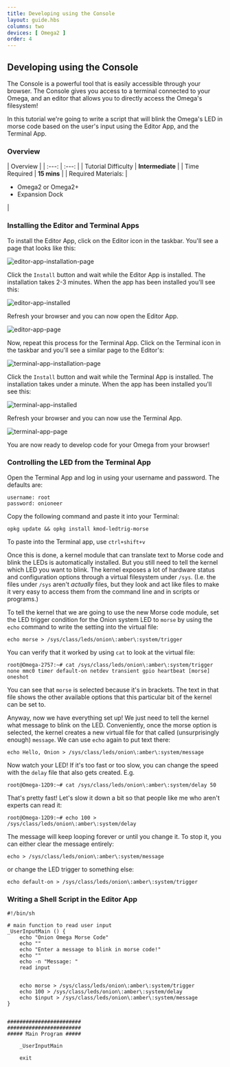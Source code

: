 ```yaml
---
title: Developing using the Console
layout: guide.hbs
columns: two
devices: [ Omega2 ]
order: 4
---
```



## Developing using the Console

The Console is a powerful tool that is easily accessible through your browser. The Console gives you access to a terminal connected to your Omega, and an editor that allows you to directly access the Omega's filesystem!

In this tutorial we're going to write a script that will blink the Omega's LED in morse code based on the user's input using the Editor App, and the Terminal App.


### Overview

| Overview |
| :---: | :---: |
| Tutorial Difficulty | **Intermediate** |
| Time Required | **15 mins** |
| Required Materials: | <ul><li>Omega2 or Omega2+</li><li>Expansion Dock</li></ul> |


### Installing the Editor and Terminal Apps

To install the Editor App, click on the Editor icon in the taskbar. You'll see a page that looks like this:

![editor-app-installation-page](../img/developing-pic-1.png)

Click the `Install` button and wait while the Editor App is installed. The installation takes 2-3 minutes. When the app has been installed you'll see this:

![editor-app-installed](../img/developing-pic-2.png)

Refresh your browser and you can now open the Editor App.

![editor-app-page](../img/developing-pic-3.png)


Now, repeat this process for the Terminal App. Click on the Terminal icon in the taskbar and you'll see a similar page to the Editor's:

![terminal-app-installation-page](../img/developing-pic-4.png)

Click the `Install` button and wait while the Terminal App is installed. The installation takes under a minute. When the app has been installed you'll see this:

![terminal-app-installed](../img/developing-pic-5.png)

Refresh your browser and you can now use the Terminal App.

![terminal-app-page](../img/developing-pic-6.png)


You are now ready to develop code for your Omega from your browser!


### Controlling the LED from the Terminal App

Open the Terminal App and log in using your username and password. The defaults are:

```
username: root
password: onioneer
```

Copy the following command and paste it into your Terminal:

```
opkg update && opkg install kmod-ledtrig-morse
```

To paste into the Terminal app, use `ctrl+shift+v`

Once this is done, a kernel module that can translate text to Morse code and blink the LEDs is automatically installed.  But you still need to tell the kernel which LED you want to blink.  The kernel exposes a lot of hardware status and configuration options through a virtual filesystem under `/sys`.  (I.e. the files under `/sys` aren't *actually* files, but they look and act like files to make it very easy to access them from the command line and in scripts or programs.)

To tell the kernel that we are going to use the new Morse code module, set the LED trigger condition for the Onion system LED to `morse` by using the `echo` command to write the setting into the virtual file:

```
echo morse > /sys/class/leds/onion\:amber\:system/trigger
```

You can verify that it worked by using `cat` to look at the virtual file:

```
root@Omega-2757:~# cat /sys/class/leds/onion\:amber\:system/trigger                                                              
none mmc0 timer default-on netdev transient gpio heartbeat [morse] oneshot
```

You can see that `morse` is selected because it's in brackets.  The text in that file shows the other available options that this particular bit of the kernel can be set to.

Anyway, now we have everything set up!  We just need to tell the kernel what message to blink on the LED.  Conveniently, once the morse option is selected, the kernel creates a new virtual file for that called (unsurprisingly enough) `message`.  We can use `echo` again to put text there:

```
echo Hello, Onion > /sys/class/leds/onion\:amber\:system/message
```

Now watch your LED!  If it's too fast or too slow, you can change the speed with the `delay` file that also gets created.  E.g.

```
root@Omega-12D9:~# cat /sys/class/leds/onion\:amber\:system/delay 50
```

That's pretty fast!  Let's slow it down a bit so that people like me who aren't experts can read it:

```
root@Omega-12D9:~# echo 100 > /sys/class/leds/onion\:amber\:system/delay
```

The message will keep looping forever or until you change it.  To stop it, you can either clear the message entirely:

```
echo > /sys/class/leds/onion\:amber\:system/message
```

or change the LED trigger to something else:

```
echo default-on > /sys/class/leds/onion\:amber\:system/trigger
```

### Writing a Shell Script in the Editor App

```
#!/bin/sh

# main function to read user input
_UserInputMain () {
	echo "Onion Omega Morse Code"
	echo ""
	echo "Enter a message to blink in morse code!"
	echo ""
	echo -n "Message: "
	read input


	echo morse > /sys/class/leds/onion\:amber\:system/trigger
	echo 100 > /sys/class/leds/onion\:amber\:system/delay
	echo $input > /sys/class/leds/onion\:amber\:system/message
}


########################
########################
##### Main Program #####

	_UserInputMain

	exit

```



<!-- // this article will show how you can use the console to develop code for the Omega using the Omega (pls reword so this makes sense)
// as an example project, we're going to write a script that will blink the Omega's LED in morse code based on user input

// section on using the editor to create a bash script
//  - installing the editor app
//  - small background on bash scripting
//  - walkthrough on navigating the file system and creating a new script
//    - make sure to mention that the best place for project files is in /root (since it won't be overwritten during firmware updates)
// - explanation of a script that controls the Omega's LED
//    - setting the led trigger to morse code (`echo morse > /sys/class/leds/onion:amber:system/trigger`)
//    - getting input from command line argument for the text to be converted to morse code
// note that there's an article about this already, can borrow heavily

// section on using the terminal app
//  - installing the terminal app
//  - logging in to the terminal
//  - navigating through the filesystem
//    - cd and ls commands, introduce ls -l
//    - have links to getting started with linux - check existing linux basics articles for these links
//  - using the echo command to read the available triggers in `/sys/class/leds/onion:amber:system/trigger`
//  - running the script we wrote using the editor app
// make sure to point out that the terminal app now supports copy and paste (but with weird shortcuts) -->
